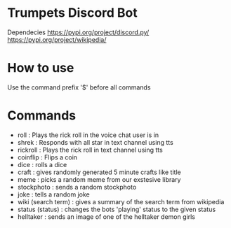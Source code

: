 # Trumpets Discord Bot
Dependecies
https://pypi.org/project/discord.py/
https://pypi.org/project/wikipedia/

# How to use
Use the command prefix '$' before all commands

# Commands
- roll : Plays the rick roll in the voice chat user is in
- shrek : Responds with all star in text channel using tts
- rickroll : Plays the rick roll in text channel using tts
- coinflip : Flips a coin
- dice : rolls a dice
- craft : gives randomly generated 5 minute crafts like title
- meme : picks a random meme from our exstesive library
- stockphoto : sends a random stockphoto
- joke : tells a random joke
- wiki (search term) : gives a summary of the search term from wikipedia
- status (status) : changes the bots 'playing' status to the given status
- helltaker : sends an image of one of the helltaker demon girls
